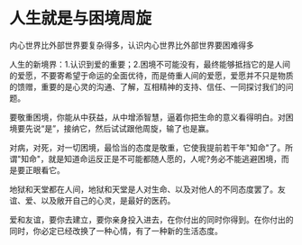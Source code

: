 # 人生就是与困境周旋

内心世界比外部世界要复杂得多，认识内心世界比外部世界要困难得多

人生的新境界：1.认识到爱的重要；2.困境不可能没有，最终能够抵挡它的是人间的爱愿，不要寄希望于命运的全面优待，而是倚重人间的爱愿，爱愿并不只是物质的馈赠，重要的是心灵的沟通、了解，互相精神的支持、信任、一同探讨我们的问题。

要敬重困境，你能从中获益，从中增添智慧，逼着你把生命的意义看得明白。对困境要先说“是”，接纳它，然后试试跟他周旋，输了也是赢。

对病，对死，对一切困境，最恰当的态度是敬重，它使我提前若干年"知命"了。所谓"知命"，就是知道命运反正是不可能都随人愿的，人呢?务必不能逃避困境，而是要正眼看它。

地狱和天堂都在人间，地狱和天堂是人对生命、以及对他人的不同态度罢了。友谊、爱、以及敞开自己的心灵，是最好的医药。

爱和友谊，要你去建立，要你亲身投入进去，在你付出的同时你得到。在你付出的同时，你必定已经改换了一种心情，有了一种新的生活态度。